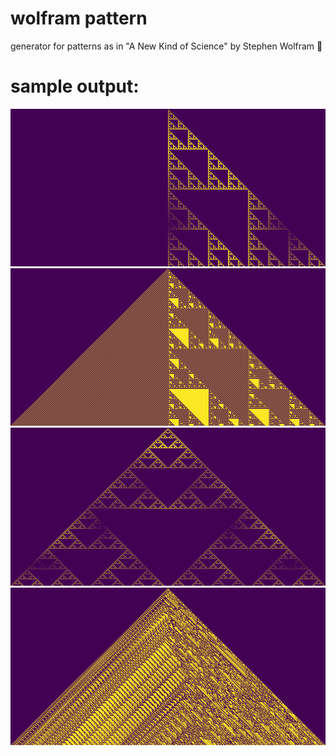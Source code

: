 # wolfram pattern
generator for patterns as in "A New Kind of Science" by Stephen Wolfram :poop:

# sample output:

![example](/sample_img/wolfram_00111100_500.png)
![example](/sample_img/wolfram_11000011_500.png)
![example](/sample_img/wolfram_11010010_500.png)
![example](/sample_img/wolfram_11100001_500.png)
